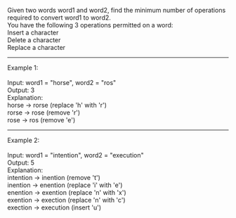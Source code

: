 Given two words word1 and word2, find the minimum number of operations required to convert word1 to word2.
<br/>
You have the following 3 operations permitted on a word:
<br/>
Insert a character<br/>
Delete a character<br/>
Replace a character<br/>
<hr/>
Example 1:<br/>
<br/>
Input: word1 = "horse", word2 = "ros"<br/>
Output: 3<br/>
Explanation: <br/>
horse -> rorse (replace 'h' with 'r')<br/>
rorse -> rose (remove 'r')<br/>
rose -> ros (remove 'e')<br/>
<hr/>
Example 2:<br/>
<br/>
Input: word1 = "intention", word2 = "execution"<br/>
Output: 5<br/>
Explanation: <br/>
intention -> inention (remove 't')<br/>
inention -> enention (replace 'i' with 'e')<br/>
enention -> exention (replace 'n' with 'x')<br/>
exention -> exection (replace 'n' with 'c')<br/>
exection -> execution (insert 'u')<br/>
